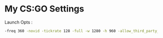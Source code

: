 # My CS:GO Settings

Launch Opts :
```bash
-freq 360 -novid -tickrate 128 -full -w 1280 -h 960 -allow_third_party_software +exec autoexec.cfg
```
